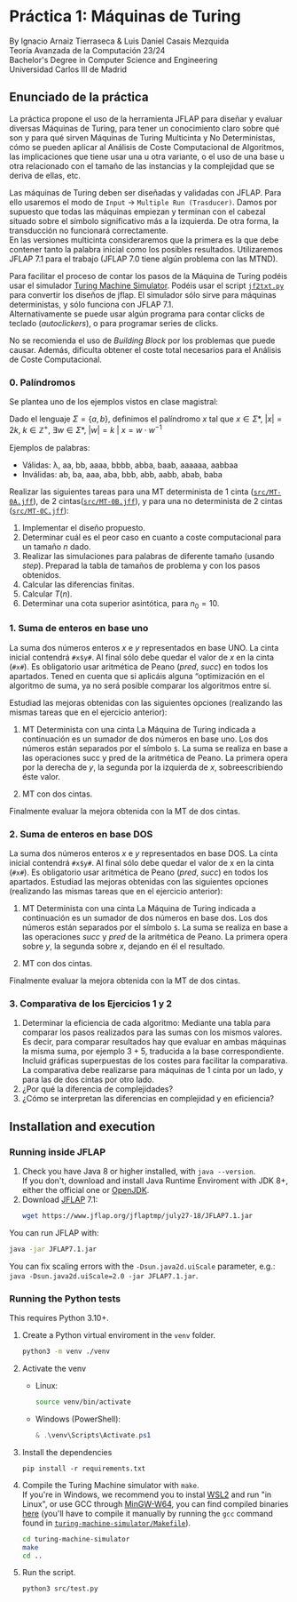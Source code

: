 # Práctica 1: Máquinas de Turing
By Ignacio Arnaiz Tierraseca & Luis Daniel Casais Mezquida  
Teoría Avanzada de la Computación 23/24  
Bachelor's Degree in Computer Science and Engineering  
Universidad Carlos III de Madrid


## Enunciado de la práctica

La práctica propone el uso de la herramienta JFLAP para diseñar y evaluar diversas Máquinas de Turing, para tener un conocimiento claro sobre qué son y para qué sirven Máquinas de Turing Multicinta y No Deterministas, cómo se pueden aplicar al Análisis de Coste Computacional de Algoritmos, las implicaciones que tiene usar una u otra variante, o el uso de una base u otra relacionado con el tamaño de las instancias y la complejidad que se deriva de ellas, etc.  

Las máquinas de Turing deben ser diseñadas y validadas con JFLAP. Para ello usaremos el modo de ``Input`` $\rightarrow$ ``Multiple Run (Trasducer)``. Damos por supuesto que todas las máquinas empiezan y terminan con el cabezal situado sobre el símbolo significativo más a la izquierda. De otra forma, la transducción no funcionará correctamente.  
En las versiones multicinta consideraremos que la primera es la que debe contener tanto la palabra inicial como los posibles resultados. Utilizaremos JFLAP 7.1 para el trabajo (JFLAP 7.0 tiene algún problema con las MTND).  

Para facilitar el proceso de contar los pasos de la Máquina de Turing podéis usar
el simulador [Turing Machine Simulator](https://turingmachinesimulator.com/). Podéis usar el script [`jf2txt.py`](src/jf2txt.py) para convertir los diseños de jflap. El simulador sólo sirve para máquinas deterministas, y sólo funciona con JFLAP 7.1.  
Alternativamente se puede usar algún programa para contar clicks de teclado (_autoclickers_), o para programar series de clicks.  

No se recomienda el uso de _Building Block_ por los problemas que puede causar. Además, dificulta obtener el coste total necesarios para el Análisis de Coste Computacional. 


### 0. Palíndromos
Se plantea uno de los ejemplos vistos en clase magistral:  

Dado el lenguaje $\Sigma = \{a, b\}$, definimos el palíndromo $x$ tal que $x \in \Sigma*$, $|x| = 2k$, $k \in 	\mathbb{Z}^+$, $\exists w \in \Sigma*$, $|w| = k\ |\ x = w \cdot w^{-1}$

Ejemplos de palabras:
- Válidas: λ, aa, bb, aaaa, bbbb, abba, baab, aaaaaa, aabbaa
- Inválidas: ab, ba, aaa, aba, bbb, abb, aabb, abab, baba

Realizar las siguientes tareas para una MT determinista de 1 cinta ([`src/MT-0A.jff`](src/MT-0A.jff)), de 2 cintas([`src/MT-0B.jff`](src/MT-0B.jff)), y para una no determinista de 2 cintas ([`src/MT-0C.jff`](src/MT-0C.jff)):
1. Implementar el diseño propuesto.
2. Determinar cuál es el peor caso en cuanto a coste computacional para un tamaño _n_ dado.
3. Realizar las simulaciones para palabras de diferente tamaño (usando _step_). Preparad la tabla de tamaños de problema y con los pasos obtenidos.
4. Calcular las diferencias finitas.
5. Calcular $T(n)$.
6. Determinar una cota superior asintótica, para $n_0 = 10$.


### 1. Suma de enteros en base uno
La suma dos números enteros $x$ e $y$ representados en base UNO. La cinta inicial contendrá `#x$y#`. Al final sólo debe quedar el valor de $x$ en la cinta (`#x#`). Es obligatorio usar aritmética de Peano (_pred_, _succ_) en todos los apartados. Tened en cuenta que si aplicáis alguna “optimización en el algoritmo de suma, ya no será posible comparar los algoritmos entre sí.  

Estudiad las mejoras obtenidas con las siguientes opciones (realizando las mismas tareas que en el ejercicio anterior):
1. MT Determinista con una cinta
La Máquina de Turing indicada a continuación es un sumador de dos números en base uno. Los dos números están separados por el símbolo `$`. La suma se realiza en base a las operaciones succ y pred de la aritmética de Peano. La primera opera por la derecha de $y$, la segunda por la izquierda de $x$, sobreescribiendo éste valor.

<!-- TODO: image -->
2. MT con dos cintas.

Finalmente evaluar la mejora obtenida con la MT de dos cintas.


### 2. Suma de enteros en base DOS
La suma dos números enteros $x$ e $y$ representados en base DOS. La cinta inicial contendrá `#x$y#`. Al final sólo debe quedar el valor de x en la cinta (`#x#`). Es obligatorio usar aritmética de Peano (_pred_, _succ_) en todos los apartados. Estudiad las mejoras obtenidas con las siguientes opciones (realizando las mismas tareas que en el ejercicio anterior): 
1. MT Determinista con una cinta
La Máquina de Turing indicada a continuación es un sumador de dos números en base dos. Los dos números están separados por el símbolo `$`. La suma se realiza en base a las operaciones _succ_ y _pred_ de la aritmética de Peano. La primera opera sobre $y$, la segunda sobre $x$, dejando en él el resultado. 
<!-- TODO: image -->
2. MT con dos cintas.

Finalmente evaluar la mejora obtenida con la MT de dos cintas.


### 3. Comparativa de los Ejercicios 1 y 2
1. Determinar la eficiencia de cada algoritmo:
Mediante una tabla para comparar los pasos realizados para las sumas con los mismos valores. Es decir, para comparar resultados hay que evaluar en ambas máquinas la misma suma, por ejemplo $3+5$, traducida a la base correspondiente.  
Incluid gráficas superpuestas de los costes para facilitar la comparativa.  
La comparativa debe realizarse para máquinas de 1 cinta por un lado, y para las de dos cintas por otro lado.  
2. ¿Por qué la diferencia de complejidades?
3. ¿Cómo se interpretan las diferencias en complejidad y en eficiencia?


## Installation and execution

### Running inside JFLAP
1. Check you have Java 8 or higher installed, with `java --version`.  
If you don't, download and install Java Runtime Enviroment with JDK 8+, either the official one or [OpenJDK](https://openjdk.org/).
1. Download [JFLAP](https://www.jflap.org/) 7.1:
   ```bash
   wget https://www.jflap.org/jflaptmp/july27-18/JFLAP7.1.jar
   ```

You can run JFLAP with:
```bash
java -jar JFLAP7.1.jar
```
You can fix scaling errors with the `-Dsun.java2d.uiScale` parameter, e.g.: `java -Dsun.java2d.uiScale=2.0 -jar JFLAP7.1.jar`.


<!-- TODO: exec -->


### Running the Python tests
This requires Python 3.10+.

1. Create a Python virtual enviroment in the `venv` folder.
    ```bash
    python3 -m venv ./venv
    ```
2. Activate the venv
   - Linux:
        ```bash
        source venv/bin/activate
        ```
    - Windows (PowerShell):
        ```powershell
        & .\venv\Scripts\Activate.ps1
        ```
3. Install the dependencies
   ```
   pip install -r requirements.txt
   ```
4. Compile the Turing Machine simulator with `make`.  
If you're in Windows, we recommend you to instal [WSL2](https://learn.microsoft.com/es-es/windows/wsl/install) and run "in Linux", or use GCC through [MinGW-W64](https://www.mingw-w64.org/), you can find compiled binaries [here](https://github.com/niXman/mingw-builds-binaries) (you'll have to compile it manually by running the `gcc` command found in [`turing-machine-simulator/Makefile`](turing-machine-simulator/Makefile)).

   ```bash
   cd turing-machine-simulator
   make
   cd ..
   ```
1. Run the script.
   ```
   python3 src/test.py
   ```


